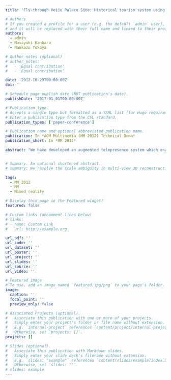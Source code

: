 ```yaml
---
title: 'Fly-through Heijo Palace Site: Historical tourism system using augmented telepresence'

# Authors
# If you created a profile for a user (e.g. the default `admin` user), write the username (folder name) here
# and it will be replaced with their full name and linked to their profile.
authors:
  - admin
  - Masayuki Kanbara
  - Naokazu Yokoya

# Author notes (optional)
# author_notes:
#   - 'Equal contribution'
#   - 'Equal contribution'

date: '2012-10-29T00:00:00Z'
doi: ''

# Schedule page publish date (NOT publication's date).
publishDate: '2017-01-01T00:00:00Z'

# Publication type.
# Accepts a single type but formatted as a YAML list (for Hugo requirements).
# Enter a publication type from the CSL standard.
publication_types: ['paper-conference']

# Publication name and optional abbreviated publication name.
publication: In *ACM Multimedia (MM 2012) Technical Demo*
publication_short: In *MM 2012*

abstract: "We have developed an augmented telepresence system which enables virtual tourism beyond time and space. Augmented telepresence provides a user with both the view of a remote location and related information using augmented reality techniques. This study deals with the geometric and photometric registration problems to generate movie-quality augmented omnidirectional videos automatically. The user can look around the scene from the sky above Heijo palace Site which is an ancient capital in Nara, Japan in the technical demonstration."


# Summary. An optional shortened abstract.
# summary: We resolve the scale ambiguity in multi-view 3D reconstruction with dual-pixel imaging. 

tags:
  - MM 2012
  - MM
  - Mixed reality

# Display this page in the Featured widget?
featured: false 

# Custom links (uncomment lines below)
# links:
# - name: Custom Link
#   url: http://example.org

url_pdf: ''
url_code: ''
url_dataset: ''
url_poster: ''
url_project: ''
url_slides: ''
url_source: ''
url_video: ''

# Featured image
# To use, add an image named `featured.jpg/png` to your page's folder.
image:
  caption: ''
  focal_point: ''
  preview_only: false

# Associated Projects (optional).
#   Associate this publication with one or more of your projects.
#   Simply enter your project's folder or file name without extension.
#   E.g. `internal-project` references `content/project/internal-project/index.md`.
#   Otherwise, set `projects: []`.
projects: []

# Slides (optional).
#   Associate this publication with Markdown slides.
#   Simply enter your slide deck's filename without extension.
#   E.g. `slides: "example"` references `content/slides/example/index.md`.
#   Otherwise, set `slides: ""`.
# slides: example
---
```


<!-- {{% callout note %}}
Click the _Cite_ button above to demo the feature to enable visitors to import publication metadata into their reference management software.
{{% /callout %}}

{{% callout note %}}
Create your slides in Markdown - click the _Slides_ button to check out the example.
{{% /callout %}}

Add the publication's **full text** or **supplementary notes** here. You can use rich formatting such as including [code, math, and images](https://docs.hugoblox.com/content/writing-markdown-latex/). -->

